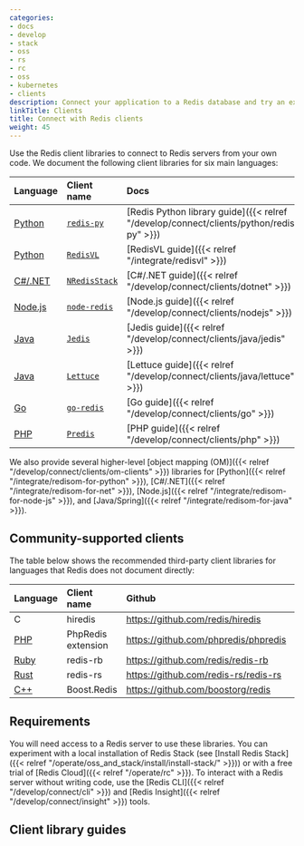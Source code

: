 ```yaml
---
categories:
- docs
- develop
- stack
- oss
- rs
- rc
- oss
- kubernetes
- clients
description: Connect your application to a Redis database and try an example
linkTitle: Clients
title: Connect with Redis clients
weight: 45
---
```


Use the Redis client libraries to connect to Redis servers from
your own code. We document the following client libraries
for six main languages:

| Language | Client name | Docs | Supported |
| :-- | :-- | :-- | :-- |
| [Python](https://www.python.org/) | [`redis-py`](https://github.com/redis/redis-py) |[Redis Python library guide]({{< relref "/develop/connect/clients/python/redis-py" >}}) | Yes |
| [Python](https://www.python.org/) | [`RedisVL`](https://github.com/redis/redis-vl-python) |[RedisVL guide]({{< relref "/integrate/redisvl" >}}) | Yes 
| [C#/.NET](https://learn.microsoft.com/en-us/dotnet/csharp/) | [`NRedisStack`](https://github.com/redis/NRedisStack) |[C#/.NET guide]({{< relref "/develop/connect/clients/dotnet" >}}) | Yes |
| [Node.js](https://nodejs.org/en) | [`node-redis`](https://github.com/redis/node-redis) | [Node.js guide]({{< relref "/develop/connect/clients/nodejs" >}}) | Yes |
| [Java](https://www.java.com/en/) | [`Jedis`](https://github.com/redis/jedis) | [Jedis guide]({{< relref "/develop/connect/clients/java/jedis" >}}) |  Yes |
| [Java](https://www.java.com/en/) | [`Lettuce`](https://github.com/redis/lettuce) | [Lettuce guide]({{< relref "/develop/connect/clients/java/lettuce" >}}) | Yes |
| [Go](https://go.dev/) | [`go-redis`](https://github.com/redis/go-redis) | [Go guide]({{< relref "/develop/connect/clients/go" >}}) | Yes |
| [PHP](https://www.php.net/)| [`Predis`](https://github.com/predis/predis) | [PHP guide]({{< relref "/develop/connect/clients/php" >}}) | No |

We also provide several higher-level
[object mapping (OM)]({{< relref "/develop/connect/clients/om-clients" >}})
libraries for [Python]({{< relref "/integrate/redisom-for-python" >}}),
[C#/.NET]({{< relref "/integrate/redisom-for-net" >}}),
[Node.js]({{< relref "/integrate/redisom-for-node-js" >}}), and
[Java/Spring]({{< relref "/integrate/redisom-for-java" >}}).

## Community-supported clients

The table below shows the recommended third-party client libraries for languages that
Redis does not document directly:

| Language | Client name | Github | Docs |
| :-- | :-- | :-- | :-- |
| C | hiredis | https://github.com/redis/hiredis | https://github.com/redis/hiredis |
| [PHP](https://www.php.net/) | PhpRedis extension | https://github.com/phpredis/phpredis | https://github.com/phpredis/phpredis/blob/develop/README.md |
| [Ruby](https://www.ruby-lang.org/en/) | redis-rb | https://github.com/redis/redis-rb | https://rubydoc.info/gems/redis |
| [Rust](https://www.rust-lang.org/) | redis-rs | https://github.com/redis-rs/redis-rs | https://docs.rs/redis/latest/redis/ |
| [C++](https://en.wikipedia.org/wiki/C%2B%2B) | Boost.Redis | https://github.com/boostorg/redis | https://www.boost.org/doc/libs/develop/libs/redis/doc/html/index.html |

## Requirements

You will need access to a Redis server to use these libraries.
You can experiment with a local installation of Redis Stack
(see [Install Redis Stack]({{< relref "/operate/oss_and_stack/install/install-stack/" >}})) or with a free trial of [Redis Cloud]({{< relref "/operate/rc" >}}).
To interact with a Redis server without writing code, use the
[Redis CLI]({{< relref "/develop/connect/cli" >}}) and
[Redis Insight]({{< relref "/develop/connect/insight" >}}) tools.

## Client library guides
